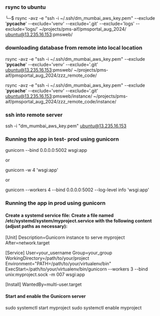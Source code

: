 ### rsync to ubuntu

╰─$ rsync -avz -e "ssh -i ~/.ssh/dm_mumbai_aws_key.pem" --exclude '**pycache**' --exclude='venv' --exclude='.git' --exclude='logs' --exclude='logs/' ~/projects/pms-aif/pmsportal_aug_2024/ ubuntu@13.235.16.153:pmsweb/

### downloading database from remote into local location

rsync -avz -e "ssh -i ~/.ssh/dm_mumbai_aws_key.pem" --exclude '**pycache**' --exclude='venv' --exclude='.git' ubuntu@13.235.16.153:pmsweb/ ~/projects/pms-aif/pmsportal_aug_2024/zzz_remote_code/

rsync -avz -e "ssh -i ~/.ssh/dm_mumbai_aws_key.pem" --exclude '**pycache**' --exclude='venv' --exclude='.git' ubuntu@13.235.16.153:pmsweb/instance/ ~/projects/pms-aif/pmsportal_aug_2024/zzz_remote_code/instance/

### ssh into remote server

ssh -i "dm_mumbai_aws_key.pem" ubuntu@13.235.16.153

### Running the app in test- prod using gunicorn

gunicorn --bind 0.0.0.0:5002 wsgi:app

or

gunicorn -w 4 'wsgi:app'

or

gunicorn --workers 4 --bind 0.0.0.0:5002 --log-level info 'wsgi:app'

### Running the app in prod using gunicorn

#### Create a systemd service file: Create a file named /etc/systemd/system/myproject.service with the following content (adjust paths as necessary):

[Unit]
Description=Gunicorn instance to serve myproject
After=network.target

[Service]
User=your_username
Group=your_group
WorkingDirectory=/path/to/your/project
Environment="PATH=/path/to/your/virtualenv/bin"
ExecStart=/path/to/your/virtualenv/bin/gunicorn --workers 3 --bind unix:myproject.sock -m 007 wsgi:app

[Install]
WantedBy=multi-user.target

#### Start and enable the Gunicorn server

sudo systemctl start myproject
sudo systemctl enable myproject
